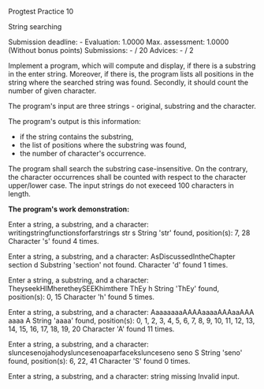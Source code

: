 Progtest Practice 10

String searching

Submission deadline: -
Evaluation:	1.0000
Max. assessment: 1.0000 (Without bonus points)
Submissions: - / 20
Advices: - / 2

Implement a program, which will compute and display, if there is a substring in the enter string. Moreover, if there is, the program lists all positions in the string where the searched string was found. Secondly, it should count the number of given character.

The program's input are three strings - original, substring and the character.

The program's output is this information:

- if the string contains the substring,
- the list of positions where the substring was found,
- the number of character's occurrence.

The program shall search the substring case-insensitive. On the contrary, the character occurrences shall be counted with respect to the character upper/lower case. The input strings do not execeed 100 characters in length.

**The program's work demonstration:**

Enter a string, a substring, and a character:
writingstringfunctionsforfarstrings str s
String 'str' found, position(s): 7, 28
Character 's' found 4 times.

Enter a string, a substring, and a character:
AsDiscussedIntheChapter section d
Substring 'section' not found.
Character 'd' found 1 times.

Enter a string, a substring, and a character:
TheyseekHIMheretheySEEKhimthere ThEy h
String 'ThEy' found, position(s): 0, 15
Character 'h' found 5 times.

Enter a string, a substring, and a character:
AaaaaaaaAAAAaaaaAAAaaAAA aaaa A
String 'aaaa' found, position(s): 0, 1, 2, 3, 4, 5, 6, 7, 8, 9, 10, 11, 12, 13, 14, 15, 16, 17, 18, 19, 20
Character 'A' found 11 times.

Enter a string, a substring, and a character:
sluncesenojahodysluncesenoaparfacekslunceseno seno S
String 'seno' found, position(s): 6, 22, 41
Character 'S' found 0 times.

Enter a string, a substring, and a character:
string missing
Invalid input.
